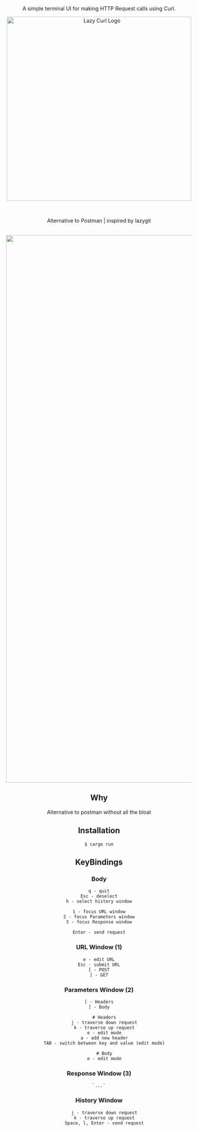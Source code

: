 <div align="center">
  <p>A simple terminal UI for making HTTP Request calls using Curl.</p>

<p>
<img src="https://github.com/Jorgexyx/lazycurl/assets/23204093/6f49db4e-e4cf-4d4b-a149-b8d9a1222998" alt="Lazy Curl Logo" width="500"/>
</p>

<br/>
<p>Alternative to Postman | inspired by lazygit</p>
<br />

<img width="1486" alt="Screenshot 2024-03-26 at 8 08 29 AM" src="https://github.com/Cypressxyx/lazycurl/assets/23204093/38d1efa8-e2ad-4b66-adf7-560a1cbb967a">

<br/>

## Why

Alternative to postman without all the  bloat

## Installation
```
$ cargo run
```

## KeyBindings

### Body

```
q - quit
Esc - deselect
h - select history window

1 - focus URL window
2 - focus Parameters window
3 - focus Response window

Enter - send request
```

### URL Window (1)

```
e - edit URL
Esc - submit URL
[ - POST
] - GET
```

### Parameters Window (2)

```
[ - Headers
] - Body

    # Headers
    j - traverse down request
    k - traverse up request
    e - edit mode
    a - add new header
    TAB - switch between key and value (edit mode)

    # Body
    e - edit mode

```
### Response Window (3)

    `...`

### History Window
```
    j - traverse down request
    k - traverse up request
    Space, l, Enter - send request
```
